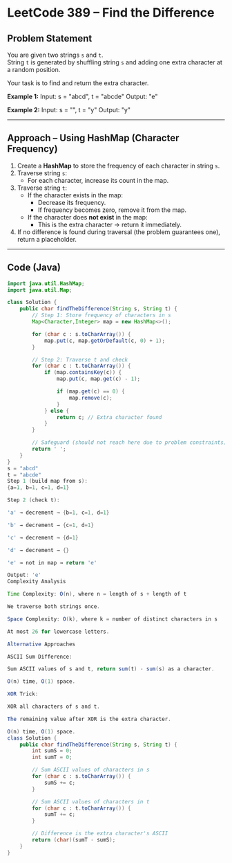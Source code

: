 # LeetCode 389 – Find the Difference

## Problem Statement
You are given two strings `s` and `t`.  
String `t` is generated by shuffling string `s` and adding one extra character at a random position.  

Your task is to find and return the extra character.

**Example 1:**
Input: s = "abcd", t = "abcde"
Output: "e"

**Example 2:**
Input: s = "", t = "y"
Output: "y"


---

## Approach – Using HashMap (Character Frequency)
1. Create a **HashMap** to store the frequency of each character in string `s`.
2. Traverse string `s`:
   - For each character, increase its count in the map.
3. Traverse string `t`:
   - If the character exists in the map:
     - Decrease its frequency.
     - If frequency becomes zero, remove it from the map.
   - If the character does **not exist** in the map:
     - This is the extra character → return it immediately.
4. If no difference is found during traversal (the problem guarantees one), return a placeholder.

---

## Code (Java)
```java
import java.util.HashMap;
import java.util.Map;

class Solution {
    public char findTheDifference(String s, String t) {
        // Step 1: Store frequency of characters in s
        Map<Character,Integer> map = new HashMap<>();

        for (char c : s.toCharArray()) {
            map.put(c, map.getOrDefault(c, 0) + 1);
        }

        // Step 2: Traverse t and check
        for (char c : t.toCharArray()) {
            if (map.containsKey(c)) {
                map.put(c, map.get(c) - 1);

                if (map.get(c) == 0) {
                    map.remove(c);
                }
            } else {
                return c; // Extra character found
            }
        }

        // Safeguard (should not reach here due to problem constraints)
        return ' ';
    }
}
s = "abcd"
t = "abcde"
Step 1 (build map from s):
{a=1, b=1, c=1, d=1}

Step 2 (check t):

'a' → decrement → {b=1, c=1, d=1}

'b' → decrement → {c=1, d=1}

'c' → decrement → {d=1}

'd' → decrement → {}

'e' → not in map → return 'e'

Output: 'e'
Complexity Analysis

Time Complexity: O(n), where n = length of s + length of t

We traverse both strings once.

Space Complexity: O(k), where k = number of distinct characters in s

At most 26 for lowercase letters.

Alternative Approaches

ASCII Sum Difference:

Sum ASCII values of s and t, return sum(t) - sum(s) as a character.

O(n) time, O(1) space.

XOR Trick:

XOR all characters of s and t.

The remaining value after XOR is the extra character.

O(n) time, O(1) space.
class Solution {
    public char findTheDifference(String s, String t) {
        int sumS = 0;
        int sumT = 0;

        // Sum ASCII values of characters in s
        for (char c : s.toCharArray()) {
            sumS += c;
        }

        // Sum ASCII values of characters in t
        for (char c : t.toCharArray()) {
            sumT += c;
        }

        // Difference is the extra character's ASCII
        return (char)(sumT - sumS);
    }
}
